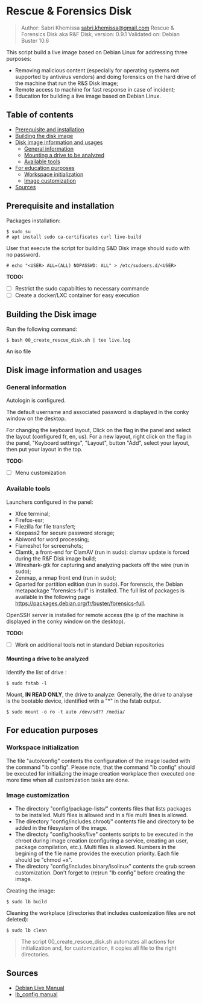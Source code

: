# Rescue & Forensics Disk
>Author: Sabri Khemissa sabri.khemissa@gmail.com
>Rescue & Forensics Disk aka R&F Disk, version: 0.9.1
>Validated on: Debian Buster 10.6

This script build a live image based on Debian Linux for addressing three purposes:
- Removing malicious content (especially for operating systems not supported by antivirus vendors) and doing forensics on the hard drive of the machine that run the R&S Disk image;
- Remote access to machine for fast response in case of incident;
- Education for building a live image based on Debian Linux.

## Table of contents

* [Prerequisite and installation](#prerequisite-and-installation)
* [Building the disk image](#building-the-disk-image)
* [Disk image information and usages](#disk-image-information-and-usages)
  * [General information](#general-information)
  * [Mounting a drive to be analyzed](#mounting-a-drive-to-be-analyzed)
  * [Available tools](#available-tools)
* [For education purposes](#for-education-purposes)
  * [Workspace initialization](#workspace-initialization)
  * [Image customization](#image-customization)
* [Sources](#sources)

## Prerequisite and installation
Packages installation:
```
$ sudo su
# apt install sudo ca-certificates curl live-build
```
User that execute the script for building S&D Disk image should sudo with no password.
 ```
 # echo "<USER> ALL=(ALL) NOPASSWD: ALL" > /etc/sudoers.d/<USER>
```
 **TODO:**
 - [ ] Restrict the sudo capabilties to necessary commande
 - [ ] Create a docker/LXC container for easy execution

## Building the Disk image

Run the following command:
```
$ bash 00_create_rescue_disk.sh | tee live.log
```
An iso file
## Disk image information and usages

### General information
Autologin is configured.

The default username and associated password is displayed in the conky window on the desktop.

For changing the keyboard layout,
Click on the flag in the panel and select the layout (configured fr, en, us).
For a new layout, right click on the flag in the panel, "Keyboard settings", "Layout", button "Add", select your layout, then put your layout in the top.

 **TODO:**
 - [ ] Menu customization 

### Available tools
Launchers configured in the panel:
- Xfce terminal;
- Firefox-esr;
- Filezilla for file transfert;
- Keepass2 for secure password storage;
- Abiword for word processing;
- Flameshot for screenshots;
- Clamtk, a front-end for ClamAV (run in sudo): clamav update is forced during the R&F Disk image build;
- Wireshark-gtk for capturing and analyzing packets off the wire (run in sudo);
- Zenmap, a nmap front end (run in sudo);
- Gparted for partition edition (run in sudo).
For forenscis, the Debian metapackage "forensics-full" is installed. The full list of packages is available in the following page https://packages.debian.org/fr/buster/forensics-full.

OpenSSH server is installed for remote access (the ip of the machine is displayed in the conky window on the desktop).

 **TODO:**
 - [ ] Work on additional tools not in standard Debian repositories

#### Mounting a drive to be analyzed
Identify the list of drive :
 ```
 $ sudo fstab -l
```
Mount, **IN READ ONLY**, the drive to analyze:
Generally, the drive to analyse is the bootable device, identified with a "*" in the fstab output.
 ```
 $ sudo mount -o ro -t auto /dev/sd?? /media/
```
## For education purposes
### Workspace initialization
The file "auto/config" contents the configuration of the image loaded with the command "lb config". Please note, that the command "lb config" should be executed for initializing the image creation workplace then executed one more time when all customization tasks are done.

### Image customization
- The directory "config/package-lists/" contents files that lists packages to be installed. Multi files is allowed and in a file multi lines is allowed.
- The directory "config/includes.chroot/" contents file and directory to be added in the filesystem of the image.
- The directoty "config/hooks/live" contents scripts to be executed in the chroot during image creation (configuring a service, creating an user, package compilation, etc.). Multi files is allowed. Numbers in the begining of the file name provides the execution priority. Each file should be "chmod +x".
- The directory "config/includes.binary/isolinux" contents the grub screen customization.
Don't forget to (re)run "lb config" before creating the image.

Creating the image:
 ```
 $ sudo lb build
```
Cleaning the workplace (directories that includes customization files are not deleted):
 ```
 $ sudo lb clean
```

> The script 00_create_rescue_disk.sh automates all actions for initialization and, for customization, it copies all file to the right directories.

## Sources
- [Debian Live Manual](https://live-team.pages.debian.net/live-manual/html/live-manual/index.en.html)
- [lb_config manual](https://manpages.debian.org/buster/live-build/lb_config.1.en.html)
